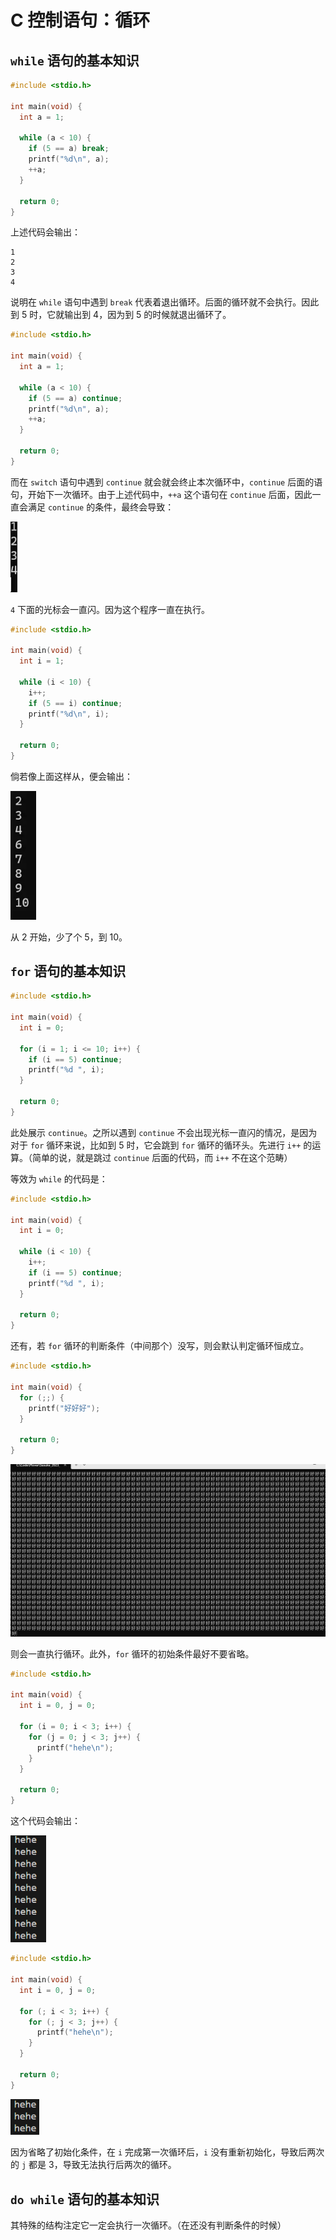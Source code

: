# C 控制语句：循环
## `while` 语句的基本知识

```c
#include <stdio.h>

int main(void) {
  int a = 1;

  while (a < 10) {
    if (5 == a) break;
    printf("%d\n", a);
    ++a;
  }

  return 0;
}
```

上述代码会输出：

```
1
2
3
4
```

说明在 `while` 语句中遇到 `break` 代表着退出循环。后面的循环就不会执行。因此到 5 时，它就输出到 4，因为到 5 的时候就退出循环了。

```c
#include <stdio.h>

int main(void) {
  int a = 1;

  while (a < 10) {
    if (5 == a) continue;
    printf("%d\n", a);
    ++a;
  }

  return 0;
}
```

而在 `switch` 语句中遇到 `continue` 就会就会终止本次循环中，`continue` 后面的语句，开始下一次循环。由于上述代码中，`++a` 这个语句在 `continue` 后面，因此一直会满足 `continue` 的条件，最终会导致：

<img src="../images/image-202508250355.webp" style="zoom:80%;" />

`4` 下面的光标会一直闪。因为这个程序一直在执行。

```c
#include <stdio.h>

int main(void) {
  int i = 1;

  while (i < 10) {
    i++;
    if (5 == i) continue;
    printf("%d\n", i);
  }

  return 0;
}
```

倘若像上面这样从，便会输出：

<img src="../images/image-202508251953.webp" style="zoom:80%;" />

从 2 开始，少了个 5，到 10。

## `for` 语句的基本知识

```c
#include <stdio.h>

int main(void) {
  int i = 0;

  for (i = 1; i <= 10; i++) {
    if (i == 5) continue;
    printf("%d ", i);
  }

  return 0;
}
```

此处展示 `continue`。之所以遇到 `continue` 不会出现光标一直闪的情况，是因为对于 `for` 循环来说，比如到 5 时，它会跳到 `for` 循环的循环头。先进行 `i++` 的运算。（简单的说，就是跳过 `continue` 后面的代码，而 `i++` 不在这个范畴）

等效为 `while` 的代码是：

```c
#include <stdio.h>

int main(void) {
  int i = 0;

  while (i < 10) {
    i++;
    if (i == 5) continue;
    printf("%d ", i);
  }

  return 0;
}
```

还有，若 `for` 循环的判断条件（中间那个）没写，则会默认判定循环恒成立。

```c
#include <stdio.h>

int main(void) {
  for (;;) {
    printf("好好好");
  }

  return 0;
}
```

<img src="../images/image-202508250402.webp" style="zoom: 50%;" />

则会一直执行循环。此外，`for` 循环的初始条件最好不要省略。

```c
#include <stdio.h>

int main(void) {
  int i = 0, j = 0;

  for (i = 0; i < 3; i++) {
    for (j = 0; j < 3; j++) {
      printf("hehe\n");
    }
  }

  return 0;
}
```

这个代码会输出：

<img src="../images/image-202508250403.png" style="zoom:80%;" />

```c
#include <stdio.h>

int main(void) {
  int i = 0, j = 0;

  for (; i < 3; i++) {
    for (; j < 3; j++) {
      printf("hehe\n");
    }
  }

  return 0;
}
```

<img src="../images/image-202508250404.png" style="zoom:80%;" />

因为省略了初始化条件，在 `i` 完成第一次循环后，`i` 没有重新初始化，导致后两次的 `j` 都是 3，导致无法执行后两次的循环。

## `do while` 语句的基本知识

其特殊的结构注定它一定会执行一次循环。（在还没有判断条件的时候）
